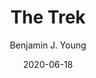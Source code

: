 ---
date: 2020-06-18
title: The Trek
subtitle: 
description: A hiking visualization to represent my journey of 100lb weight loss, that I had gained through the six years of emotional suppression.
author: Benjamin J. Young
---